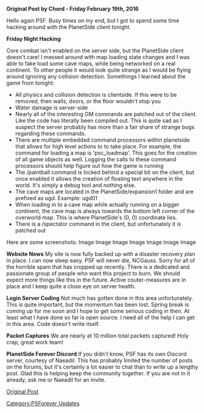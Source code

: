 **Original Post by Chord - Friday February 19th, 2016**

Hello again PSF. Busy times on my end, but I got to spend some time
hacking around with the PlanetSide client tonight.

**Friday Night Hacking**

Core combat isn't enabled on the server side, but the PlanetSide client
doesn't care! I messed around with map loading state changes and I was
able to fake load some cave maps, while being networked on a real
continent. To other people it would look quite strange as I would be
flying around ignoring any collision detection. Somethings I learned
about the game from tonight:

- All physics and collision detection is clientside. If this were to
  be removed, then walls, doors, or the floor wouldn't stop you
- Water damage is server-side
- Nearly all of the interesting GM commands are patched out of the
  client. Like the code has literally been compiled out. This is quite
  sad as I suspect the server probably has more than a fair share of
  strange bugs regarding these commands.
- There are multiple embedded command processors within planetside
  that allows for high level actions to to take place. For example,
  the command for loading a map is 'psc_loadmap'. This goes for the
  creation of all game objects as well. Logging the calls to these
  command processors should help figure out how the game is running
- The /paintball command is locked behind a special bit on the client,
  but once enabled it allows the creation of floating text anywhere in
  the world. It's simply a debug tool and nothing else.
- The cave maps are located in the PlanetSide/expansion1 folder and
  are prefixed as ugd. Example: ugd01
- When loading in to a cave map while actually running on a bigger
  continent, the cave map is always towards the bottom left corner of
  the overworld map. This is where PlanetSide's (0, 0) coordinate
  lies.
- There is a /spectator command in the client, but unfortunately it is
  patched out

Here are some screenshots: Image Image Image Image Image Image Image

**Website News** My site is now fully backed up with a disaster recovery
plan in place. I can now sleep easy. PSF will never die, NCGauss. Sorry
for all of the horrible spam that has cropped up recently. There is a
dedicated and passionate group of people who want this project to burn.
We should expect more things like this in the future. Active
couter-measures are in place and I keep quite a close eye on server
health.

**Login Server Coding** Not much has gotten done in this area
unfortunately. This is quite important, but the momentum has been lost.
Spring break is coming up for me soon and I hope to get some serious
coding in then. At least what I have done so far is open source. I need
all of the help I can get in this area. Code doesn't write itself.

**Packet Captures** We are nearly at 10 million total packets captured!
Holy crap, great work team!

**PlanetSide Forever Discord** If you didn't know, PSF has its own
Discord server, courtesy of Naeadil. This has probably limited the
number of posts on the forums, but it's certainly a lot easier to chat
than to write up a lengthy post. Glad this is helping keep the community
together. If you are not in it already, ask me or Naeadil for an invite.

[Original Post](http://psforever.net/forum/viewtopic.php?f=11&t=142)

[Category:PSForever Updates](Category:PSForever_Updates.md)
